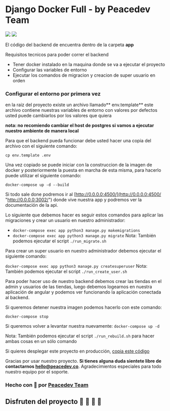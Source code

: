 # Django Docker Full - by Peacedev Team

![](https://peacedev.co/image/logopeacedevletra.png)
![](https://i.imgur.com/rsEw4yc.png)

El código del backend de encuentra dentro de la carpeta **app**

Requisitos tecnicos para poder correr el backend
- Tener docker instalado en la maquina donde se va a ejecutar el proyecto
- Configurar las variables de entorno
- Ejecutar los comandos de migracion y creacion de super usuario en orden

### Configurar el entorno por primera vez
en la raiz del proyecto existe un archivo llamado** env.template**
este archivo contiene nuestras variables de entorno con valores por defectos
usted puede cambiarlos por los valores que quiera

**nota: no recomiendo cambiar el host de postgres si vamos a ejecutar nuestro ambiente de manera local**

Para que el backend pueda funcionar debe usted hacer una copia del archivo con el siguiente comando:

`cp env.template .env`

Una vez copiado se puede iniciar con la construccion de la imagen de docker y posteriormente la puesta en marcha de esta misma, para hacerlo puede utilizar el siguiente comando:

`docker-compose up -d --build`


Si todo sale done podremos ir al [http://0.0.0.0:4500/](http://0.0.0.0:4500/ "http://0.0.0.0:3002/") donde vive nuestra app y podremos ver la documentación de la api.

Lo siguiente que debemos hacer es seguir estos comandos para aplicar las migraciones y crear un usuario en nuestro administrador:
- `docker-compose exec app python3 manage.py makemigrations`
- `docker-compose exec app python3 manage.py migrate`
Nota: También podemos ejecutar el script `./run_migrate.sh`

Para crear un super usuario en nuestro administrador debemos ejecutar el siguiente comando:

`docker-compose exec app python3 manage.py createsuperuser`
Nota: También podemos ejecutar el script `./run_create_user.sh`

Para poder hacer uso de nuestro backend debemos crear las tiendas en el admin y usuarios de las tiendas, luego debemos logearnos en nuestra aplicación de angular y podemos ver funcionando la aplicación conectada al backend.

Si queremos detener nuestra imagen podemos hacerlo con este comando:

`docker-compose stop`

Si queremos volver a levantar nuestra nuevamente:
`docker-compose up -d`

Nota: También podemos ejecutar el script `./run_rebuild.sh` para hacer ambas cosas en un sólo comando

Si quieres desplegar este proyecto en producción, [copia este código](https://gist.github.com/peacedevteam/ff4043930520088d55710afd8ef8eda8)  

Gracias por usar nuestro proyecto. **Si tienes alguna duda sientete libre de contactarnos hello@peacedev.co**.
Agradecimientos especiales para todo nuestro equipo por el soporte.

### Hecho con 💜 por [Peacedev Team](http://peacedev.co)

## Disfruten del proyecto 💜 💚 💛 🥳
